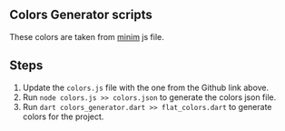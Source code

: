 ## Colors Generator scripts

These colors are taken from [minim](https://github.com/avinayak/minim/blob/master/src/settings/colors.js) js file.

## Steps

1. Update the `colors.js` file with the one from the Github link above.
2. Run `node colors.js >> colors.json` to generate the colors json file.
3. Run `dart colors_generator.dart >> flat_colors.dart` to generate colors for the project.